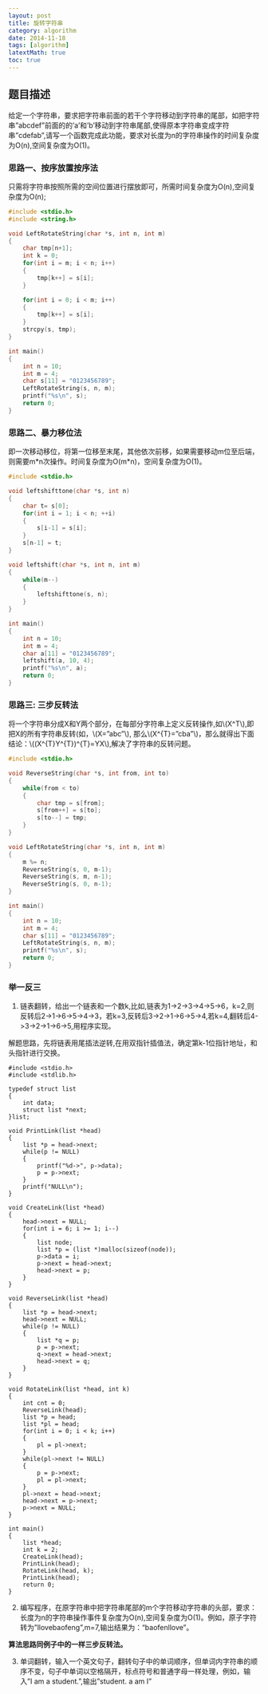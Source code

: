 ```yaml
---
layout: post
title: 旋转字符串
category: algorithm
date: 2014-11-18
tags: [algorithm]
latextMath: true
toc: true
---
```

## 题目描述
给定一个字符串，要求把字符串前面的若干个字符移动到字符串的尾部，如把字符串”abcdef”前面的的’a’和’b’移动到字符串尾部,使得原本字符串变成字符串”cdefab”,请写一个函数完成此功能，要求对长度为n的字符串操作的时间复杂度为O(n),空间复杂度为O(1)。
<!--more-->
### 思路一、**按序放置按序法**
只需将字符串按照所需的空间位置进行摆放即可，所需时间复杂度为O(n),空间复杂度为O(n);
```c
#include <stdio.h>
#include <string.h>

void LeftRotateString(char *s, int n, int m)
{
    char tmp[n+1];
    int k = 0;
    for(int i = m; i < n; i++)
    {
        tmp[k++] = s[i];
    }

    for(int i = 0; i < m; i++)
    {
        tmp[k++] = s[i];
    }
    strcpy(s, tmp);
}

int main()
{
    int n = 10;
    int m = 4;
    char s[11] = "0123456789";
    LeftRotateString(s, n, m);
    printf("%s\n", s);
    return 0;
}
```
### 思路二、**暴力移位法**
即一次移动移位，将第一位移至末尾，其他依次前移，如果需要移动m位至后端，则需要m\*n次操作。时间复杂度为O(m\*n)，空间复杂度为O(1)。
```c
#include <stdio.h>

void leftshifttone(char *s, int n)
{
    char t= s[0];
    for(int i = 1; i < n; ++i)
    {
        s[i-1] = s[i];
    }
    s[n-1] = t;
}

void leftshift(char *s, int n, int m)
{
    while(m--)
    {
        leftshifttone(s, n);
    }
}

int main()
{
    int n = 10;
    int m = 4;
    char a[11] = "0123456789";
    leftshift(a, 10, 4);
    printf("%s\n", a);
    return 0;
}
```
### 思路三: 三步反转法
将一个字符串分成X和Y两个部分，在每部分字符串上定义反转操作,如\\(X^T\\),即把X的所有字符串反转(如，\\(X=”abc”\\), 那么\\(X^{T}=”cba”\\)，那么就得出下面结论：\\((X^{T}Y^{T})^{T}=YX\\),解决了字符串的反转问题。
```c
#include <stdio.h>

void ReverseString(char *s, int from, int to)
{
    while(from < to)
    {
        char tmp = s[from];
        s[from++] = s[to];
        s[to--] = tmp;
    }
}

void LeftRotateString(char *s, int n, int m)
{
    m %= n;
    ReverseString(s, 0, m-1);
    ReverseString(s, m, n-1);
    ReverseString(s, 0, n-1);
}

int main()
{
    int n = 10;
    int m = 4;
    char s[11] = "0123456789";
    LeftRotateString(s, n, m);
    printf("%s\n", s);
    return 0;
}
```
### 举一反三
1. 链表翻转，给出一个链表和一个数k,比如,链表为1->2->3->4->5->6，k=2,则反转后2->1->6->5->4->3，若k=3,反转后3->2->1->6->5->4,若k=4,翻转后4->3->2->1->6->5,用程序实现。

解题思路，先将链表用尾插法逆转,在用双指针插值法，确定第k-1位指针地址，和头指针进行交换。
```
#include <stdio.h>
#include <stdlib.h>

typedef struct list
{
    int data;
    struct list *next;
}list;

void PrintLink(list *head)
{
    list *p = head->next;
    while(p != NULL)
    {
        printf("%d->", p->data);
        p = p->next;
    }
    printf("NULL\n");
}

void CreateLink(list *head)
{
    head->next = NULL;
    for(int i = 6; i >= 1; i--)
    {
        list node;
        list *p = (list *)malloc(sizeof(node));
        p->data = i;
        p->next = head->next;
        head->next = p;
    }
}

void ReverseLink(list *head)
{
    list *p = head->next;
    head->next = NULL;
    while(p != NULL)
    {
        list *q = p;
        p = p->next;
        q->next = head->next;
        head->next = q;
    }
}

void RotateLink(list *head, int k)
{
    int cnt = 0;
    ReverseLink(head);
    list *p = head;
    list *pl = head;
    for(int i = 0; i < k; i++)
    {
        pl = pl->next;
    }
    while(pl->next != NULL)
    {
        p = p->next;
        pl = pl->next;
    }
    pl->next = head->next;
    head->next = p->next;
    p->next = NULL;
}

int main()
{
    list *head;
    int k = 2;
    CreateLink(head);
    PrintLink(head);
    RotateLink(head, k);
    PrintLink(head);
    return 0;
}
```
2. 编写程序，在原字符串中把字符串尾部的m个字符移动字符串的头部，要求：长度为n的字符串操作事件复杂度为O(n),空间复杂度为O(1)。例如，原子字符转为”llovebaofeng”,m=7,输出结果为：“baofenllove”。

**算法思路同例子中的一样三步反转法。**

3. 单词翻转，输入一个英文句子，翻转句子中的单词顺序，但单词内字符串的顺序不变，句子中单词以空格隔开，标点符号和普通字母一样处理，例如，输入”I am a student.”,输出”student. a am I”

